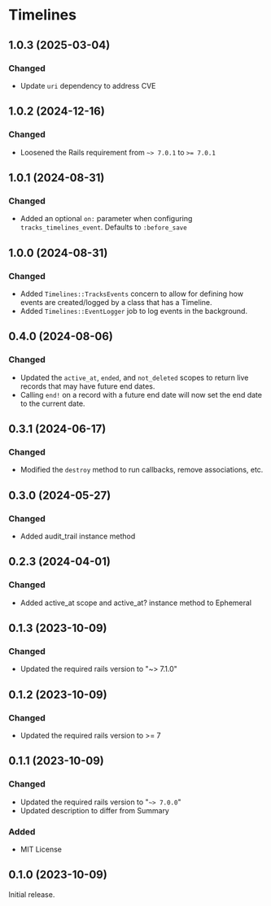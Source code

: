 # Timelines

## 1.0.3 (2025-03-04)
### Changed
- Update `uri` dependency to address CVE

## 1.0.2 (2024-12-16)
### Changed
- Loosened the Rails requirement from `~> 7.0.1` to `>= 7.0.1`

## 1.0.1 (2024-08-31)
### Changed
- Added an optional `on:` parameter when configuring `tracks_timelines_event`. Defaults to `:before_save`

## 1.0.0 (2024-08-31)
### Changed
- Added `Timelines::TracksEvents` concern to allow for defining how events are created/logged by a class that has a Timeline.
- Added `Timelines::EventLogger` job to log events in the background.

## 0.4.0 (2024-08-06)
### Changed
- Updated the `active_at`, `ended`, and `not_deleted` scopes to return live records that may have future end dates.
- Calling `end!` on a record with a future end date will now set the end date to the current date.

## 0.3.1 (2024-06-17)
### Changed
- Modified the `destroy` method to run callbacks, remove associations, etc.

## 0.3.0 (2024-05-27)
### Changed
- Added audit_trail instance method

## 0.2.3 (2024-04-01)
### Changed
- Added active_at scope and active_at? instance method to Ephemeral

## 0.1.3 (2023-10-09)
### Changed
- Updated the required rails version to "~> 7.1.0"

## 0.1.2 (2023-10-09)
### Changed
- Updated the required rails version to >= 7

## 0.1.1 (2023-10-09)
### Changed
- Updated the required rails version to "`~> 7.0.0`"
- Updated description to differ from Summary

### Added
- MIT License
## 0.1.0 (2023-10-09)
Initial release.
